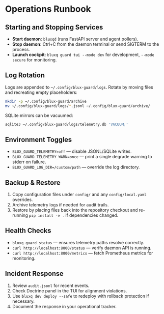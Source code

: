 # Operations Runbook

## Starting and Stopping Services

- **Start daemon**: `bluxqd` (runs FastAPI server and agent pollers).
- **Stop daemon**: Ctrl+C from the daemon terminal or send SIGTERM to the process.
- **Launch cockpit**: `bluxq guard tui --mode dev` for development, `--mode secure` for monitoring.

## Log Rotation

Logs are appended to `~/.config/blux-guard/logs`. Rotate by moving files and recreating empty placeholders:

```bash
mkdir -p ~/.config/blux-guard/archive
mv ~/.config/blux-guard/logs/*.jsonl ~/.config/blux-guard/archive/
```

SQLite mirrors can be vacuumed:

```bash
sqlite3 ~/.config/blux-guard/logs/telemetry.db 'VACUUM;'
```

## Environment Toggles

- `BLUX_GUARD_TELEMETRY=off` — disable JSONL/SQLite writes.
- `BLUX_GUARD_TELEMETRY_WARN=once` — print a single degrade warning to stderr on failure.
- `BLUX_GUARD_LOG_DIR=/custom/path` — override the log directory.

## Backup & Restore

1. Copy configuration files under `config/` and any `config/local.yaml` overrides.
2. Archive telemetry logs if needed for audit trails.
3. Restore by placing files back into the repository checkout and re-running `pip install -e .` if dependencies
   changed.

## Health Checks

- `bluxq guard status` — ensures telemetry paths resolve correctly.
- `curl http://localhost:8000/status` — verify daemon API is running.
- `curl http://localhost:8000/metrics` — fetch Prometheus metrics for monitoring.

## Incident Response

1. Review `audit.jsonl` for recent events.
2. Check Doctrine panel in the TUI for alignment violations.
3. Use `bluxq dev deploy --safe` to redeploy with rollback protection if necessary.
4. Document the response in your operational tracker.

